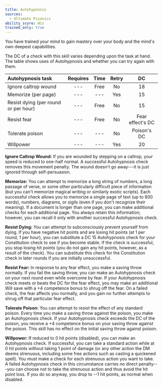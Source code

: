 ```yaml
---
title: Autohypnosis
sources:
  - Ultimate Psionics
ability_score: Wis
trained_only: true
---
```


You have trained your mind to gain mastery over your body and the mind's own deepest capabilities.

The DC of a check with this skill varies depending upon the task at hand. The table shows uses of Autohypnosis and whether you can try again with them.

| Autohypnosis task                    | Requires | Time | Retry |        DC        |
|:-------------------------------------|:--------:|:----:|:-----:|:----------------:|
| Ignore caltrop wound                 |   ---    | Free |  No   |        18        |
| Memorize (per page)                  |   ---    | ---  |  Yes  |        15        |
| Resist dying (per round or per hour) |   ---    | Free |  No   |        15        |
| Resist fear                          |   ---    | Free |  No   | Fear effect's DC |
| Tolerate poison                      |   ---    | ---  |  No   |   Poison's DC    |
| Willpower                            |   ---    | ---  |  Yes  |        20        |

**Ignore Caltrop Wound:** If you are wounded by stepping on a caltrop, your speed is reduced to one-half normal. A successful Autohypnosis check removes this movement penalty. The wound doesn't go away---it is just ignored through self-persuasion.

**Memorize:** You can attempt to memorize a long string of numbers, a long passage of verse, or some other particularly difficult piece of information (but you can't memorize magical writing or similarly exotic scripts). Each successful check allows you to memorize a single page of text (up to 800 words), numbers, diagrams, or sigils (even if you don't recognize their meaning). If a document is longer than one page, you can make additional checks for each additional page. You always retain this information; however, you can recall it only with another successful Autohypnosis check.

**Resist Dying:** You can attempt to subconsciously prevent yourself from dying. If you have negative hit points and are losing hit points (at 1 per round, 1 per hour), you can substitute a DC 15 Autohypnosis check for your Constitution check to see if you become stable. If the check is successful, you stop losing hit points (you do not gain any hit points, however, as a result of the check). You can substitute this check for the Constitution check in later rounds if you are initially unsuccessful.

**Resist Fear:** In response to any fear effect, you make a saving throw normally. If you fail the saving throw, you can make an Autohypnosis check on your next round even while overcome by fear. If your Autohypnosis check meets or beats the DC for the fear effect, you may make an additional Will save with a +4 competence bonus to shrug off the fear. On a failed check, the fear affects you normally, and you gain no further attempts to shrug off that particular fear effect.

**Tolerate Poison:** You can attempt to resist the effect of any standard poison. Every time you make a saving throw against the poison, you make an Autohypnosis check. If your Autohypnosis check exceeds the DC of the poison, you receive a +4 competence bonus on your saving throw against the poison. This skill has no effect on the initial saving throw against poison.

**Willpower:** If reduced to 0 hit points (disabled), you can make an Autohypnosis check. If successful, you can take a standard action while at 0 hit points without taking 1 point of damage (or any other action the DM deems strenuous, including some free actions such as casting a quickened spell). You must make a check for each strenuous action you want to take. A failed Autohypnosis check in this circumstance carries no direct penalty---you can choose not to take the strenuous action and thus avoid the hit point loss. If you do so anyway, you drop to --1 hit points, as normal when disabled.
